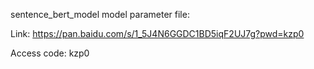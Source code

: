 sentence_bert_model model parameter file:

Link: https://pan.baidu.com/s/1_5J4N6GGDC1BD5iqF2UJ7g?pwd=kzp0

Access code: kzp0